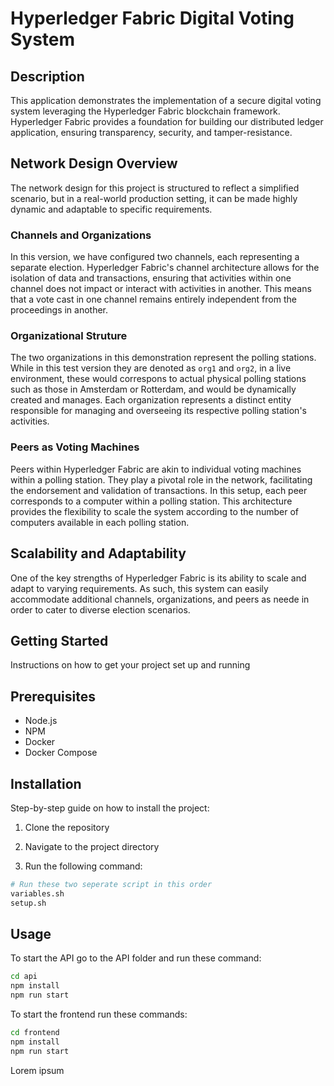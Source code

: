 # Hyperledger Fabric Digital Voting System

## Description

This application demonstrates the implementation of a secure digital voting system leveraging the Hyperledger Fabric blockchain framework. Hyperledger Fabric provides a foundation for building our distributed ledger application, ensuring transparency, security, and tamper-resistance.

## Network Design Overview

The network design for this project is structured to reflect a simplified scenario, but in a real-world production setting, it can be made highly dynamic and adaptable to specific requirements.

### Channels and Organizations

In this version, we have configured two channels, each representing a separate election. Hyperledger Fabric's channel architecture allows for the isolation of data and transactions, ensuring that activities within one channel does not impact or interact with activities in another. This means that a vote cast in one channel remains entirely independent from the proceedings in another.

### Organizational Struture

The two organizations in this demonstration represent the polling stations. While in this test version they are denoted as `org1` and `org2`, in a live environment, these would correspons to actual physical polling stations such as those in Amsterdam or Rotterdam, and would be dynamically created and manages. Each organization represents a distinct entity responsible for managing and overseeing its respective polling station's activities.

### Peers as Voting Machines

Peers within Hyperledger Fabric are akin to individual voting machines within a polling station. They play a pivotal role in the network, facilitating the endorsement and validation of transactions. In this setup, each peer corresponds to a computer within a polling station. This architecture provides the flexibility to scale the system according to the number of computers available in each polling station.

## Scalability and Adaptability

One of the key strengths of Hyperledger Fabric is its ability to scale and adapt to varying requirements. As such, this system can easily accommodate additional channels, organizations, and peers as neede in order to cater to diverse election scenarios.

## Getting Started

Instructions on how to get your project set up and running

## Prerequisites

- Node.js
- NPM
- Docker
- Docker Compose

## Installation

Step-by-step guide on how to install the project:

1. Clone the repository

1. Navigate to the project directory

1. Run the following command:

```bash
# Run these two seperate script in this order
variables.sh
setup.sh
```

## Usage

To start the API go to the API folder and run these command:

```bash
cd api
npm install
npm run start
```

To start the frontend run these commands:

```bash
cd frontend
npm install
npm run start
```

Lorem ipsum
